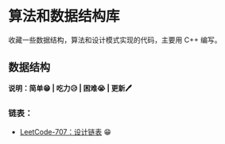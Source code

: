 # 算法和数据结构库
收藏一些数据结构，算法和设计模式实现的代码，主要用 C++ 编写。



## 数据结构

**说明：简单😁 | 吃力😥 | 困难😭 | 更新🖊**

### 链表：

* [LeetCode-707：设计链表](https://github.com/huozk0804/Algorithms-Library/blob/master/Algorithms-Docs/LinkList/Leetcode-707%EF%BC%9A%E8%AE%BE%E8%AE%A1%E9%93%BE%E8%A1%A8.md) 😁